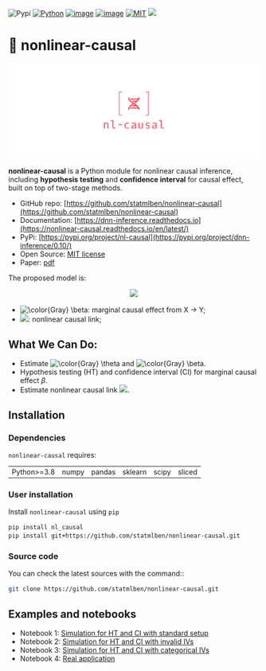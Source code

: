 ![Pypi](https://badge.fury.io/py/nl-causal.svg)
[![Python](https://img.shields.io/badge/python-3-blue.svg)](https://www.python.org/)
[![image](https://pepy.tech/badge/leafmap)](https://pepy.tech/project/leafmap)
[![image](https://github.com/giswqs/leafmap/workflows/build/badge.svg)](https://github.com/giswqs/leafmap/actions?query=workflow%3Abuild)
[![MIT](https://img.shields.io/badge/License-MIT-yellow.svg)](https://opensource.org/licenses/MIT)
<a href="https://bendai.org"><img src="https://img.shields.io/badge/Powered%20by-cuhk%40dAI-purple.svg"/></a>


<!-- [![Youtube](https://img.shields.io/badge/YouTube-Channel-red)]()
![Downloads](https://static.pepy.tech/badge/nl-causal)
![MonthDownloads](https://pepy.tech/badge/nl-causal/month)
[![Conda](https://img.shields.io/conda/vn/conda-forge/???.svg)]() -->


# 🧬 nonlinear-causal

<!-- <img style="float: left; max-width: 10%" src="./logo/logo_transparent.png"> -->

![logo](./logo/logo_cover_transparent.png)

**nonlinear-causal** is a Python module for nonlinear causal inference, including **hypothesis testing** and **confidence interval** for causal effect, built on top of two-stage methods. 

- GitHub repo: [https://github.com/statmlben/nonlinear-causal](https://github.com/statmlben/nonlinear-causal)
- Documentation: [https://dnn-inference.readthedocs.io](https://nonlinear-causal.readthedocs.io/en/latest/)
- PyPi: [https://pypi.org/project/nl-causal](https://pypi.org/project/dnn-inference/0.10/)
- Open Source: [MIT license]()
- Paper: [pdf]()


<!-- <script type="text/javascript" charset="utf-8" 
src="https://cdn.mathjax.org/mathjax/latest/MathJax.js?config=TeX-AMS-MML_HTMLorMML,
https://vincenttam.github.io/javascripts/MathJaxLocal.js"></script> -->

The proposed model is:
<center>
<img src="https://latex.codecogs.com/svg.image?{\centering&space;\color{RoyalBlue}&space;\phi(x)&space;=&space;\mathbf{z}^\prime&space;\boldsymbol{\theta}&space;&plus;&space;w,&space;\quad&space;y&space;=&space;\beta&space;\phi(x)&space;&plus;&space;\mathbf{z}^\prime&space;\boldsymbol{\alpha}&space;&plus;&space;\epsilon}"" width="300">
</center>

<!-- $$
\phi(x) = \mathbf{z}^\prime \mathbf{\theta} + w, \quad y = \beta \phi(x) + \mathbf{z}^\prime \mathbf{\alpha} + \epsilon
$$ -->

- <img src="https://latex.codecogs.com/svg.image?\color{RoyalBlue}&space;\beta" title="\color{Gray} \beta" />: marginal causal effect from X -> Y;
- <img src="https://latex.codecogs.com/svg.image?\color{RoyalBlue}&space;\phi(\cdot)" tilte="\phi"/>: nonlinear causal link;

<!-- ![logo](./logo/model_black.gif) -->


## What We Can Do:
- Estimate <img src="https://latex.codecogs.com/svg.image?\color{RoyalBlue}&space;\theta" title="\color{Gray} \theta" /> and <img src="https://latex.codecogs.com/svg.image?\color{RoyalBlue}&space;\beta" title="\color{Gray} \beta" />.
- Hypothesis testing (HT) and confidence interval (CI) for marginal causal effect $\beta$.
- Estimate nonlinear causal link <img src="https://latex.codecogs.com/svg.image?\color{RoyalBlue}&space;\phi(\cdot)" tilte="\phi"/>.


## Installation

### Dependencies

`nonlinear-causal` requires:

| | | | | | |
|-|-|-|-|-|-|
| Python>=3.8 | numpy | pandas | sklearn | scipy | sliced |

### User installation

Install `nonlinear-causal` using ``pip``

```bash
pip install nl_causal
pip install git+https://github.com/statmlben/nonlinear-causal.git
```
### Source code

You can check the latest sources with the command::

```bash
git clone https://github.com/statmlben/nonlinear-causal.git
```

## Examples and notebooks

- Notebook 1: [Simulation for HT and CI with standard setup](sim_main.ipynb)
- Notebook 2: [Simulation for HT and CI with invalid IVs](sim_invalid_IVS.ipynb)
- Notebook 3: [Simulation for HT and CI with categorical IVs](sim_main.ipynb)
- Notebook 4: [Real application]()














<!-- This project was created by [Ben Dai](www.bendai.org), [Chunlin Li](https://github.com/chunlinli) and [Haoran Xue](https://xue-hr.github.io/).  If there is any problem and suggestion please contact me via <bdai@umn.edu>. -->

